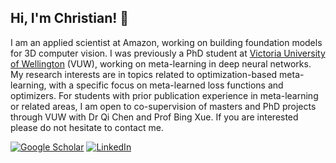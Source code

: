 ## Hi, I'm Christian! 👋

I am an applied scientist at Amazon, working on building foundation models for 3D computer vision. I was previously a PhD student
at [Victoria University of Wellington](https://www.wgtn.ac.nz/cdsai) (VUW), working on meta-learning in deep neural networks. My research interests are in topics related to optimization-based meta-learning, with a specific focus on meta-learned loss functions and optimizers. For students with prior publication experience in meta-learning or related areas, I am open to co-supervision of masters and PhD projects through VUW with Dr Qi Chen and Prof Bing Xue. If you are interested please do not hesitate to contact me.

[![Google Scholar](https://img.shields.io/badge/Google%20Scholar-orange?style=for-the-badge&logo=google&logoColor=white)](https://scholar.google.com/citations?user=nK9RlDgAAAAJ&hl=en)
[![LinkedIn](https://img.shields.io/badge/LinkedIn-0077B5?style=for-the-badge&logo=linkedin&logoColor=white)](https://www.linkedin.com/in/christianfraymond/) 
